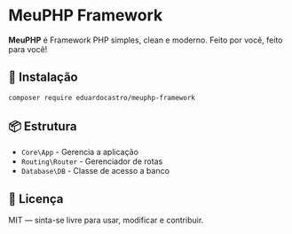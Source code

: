 # MeuPHP Framework

**MeuPHP** é Framework PHP simples, clean e moderno. Feito por você, feito para você!

## 🚀 Instalação

```bash
composer require eduardocastro/meuphp-framework
```

## 📦 Estrutura

- `Core\App` - Gerencia a aplicação
- `Routing\Router` - Gerenciador de rotas
- `Database\DB` - Classe de acesso a banco

## 📄 Licença

MIT — sinta-se livre para usar, modificar e contribuir.
